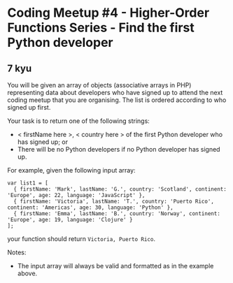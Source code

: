 # Coding Meetup #4 - Higher-Order Functions Series - Find the first Python developer
## 7 kyu

You will be given an array of objects (associative arrays in PHP) representing data about developers who have signed up to attend the next coding meetup that you are organising. The list is ordered according to who signed up first.

Your task is to return one of the following strings:
- < firstName here >, < country here > of the first Python developer who has signed up; or 
- There will be no Python developers if no Python developer has signed up.

For example, given the following input array:
```
var list1 = [
  { firstName: 'Mark', lastName: 'G.', country: 'Scotland', continent: 'Europe', age: 22, language: 'JavaScript' },
  { firstName: 'Victoria', lastName: 'T.', country: 'Puerto Rico', continent: 'Americas', age: 30, language: 'Python' },
  { firstName: 'Emma', lastName: 'B.', country: 'Norway', continent: 'Europe', age: 19, language: 'Clojure' }
];
```
your function should return `Victoria, Puerto Rico`.

Notes:
- The input array will always be valid and formatted as in the example above.